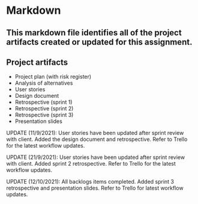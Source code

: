 # Markdown

## This markdown file identifies all of the project artifacts created or updated for this assignment.

## Project artifacts
* Project plan (with risk register)
* Analysis of alternatives
* User stories
* Design document
* Retrospective (sprint 1)
* Retrospective (sprint 2)
* Retrospective (sprint 3)
* Presentation slides


UPDATE (11/9/2021): User stories have been updated after sprint review with client. Added the design document and retrospective. Refer to Trello for the latest workflow updates.

UPDATE (21/9/2021): User stories have been updated after sprint review with client. Added sprint 2 retrospective. Refer to Trello for the latest workflow updates.

UPDATE (12/10/2021): All backlogs items completed. Added sprint 3 retrospective and presentation slides. Refer to Trello for latest workflow updates.
